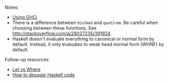 Notes:

- [Using GHCi](https://downloads.haskell.org/ghc/8.6.5/docs/html/users_guide/ghci.html)
- There is a difference between `div`/`mod` and `quot`/`rem`. Be careful when choosing between these functions. See http://stackoverflow.com/a/28027235/391924.
- Haskell doesn't evaluate everything to canonical or normal form by default. Instead, it only evaluates to weak head normal form (WHNF) by default.

Follow-up resources:

- [Let vs Where](https://wiki.haskell.org/Let_vs._Where)
- [How to desugar Haskell code](https://www.haskellforall.com/2014/10/how-to-desugar-haskell-code.html)
